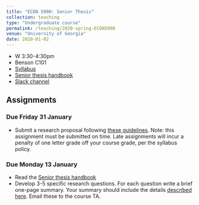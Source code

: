```yaml
---
title: "ECON 5900: Senior Thesis"
collection: teaching
type: "Undergraduate course"
permalink: /teaching/2020-spring-ECON5900
venue: "University of Georgia"
date: 2020-01-02
---
```


* W 3:30-4:30pm
* Benson C101
* [Syllabus](/files/ECON5900_Research_Group_Sp2020.pdf)
* [Senior thesis handbook](/files/SeniorThesisHandbook.pdf)
* [Slack channel](https://ugaeconsenior-eee6718.slack.com)

## Assignments

<!-- ### Due Friday 8 November

* Submit a *rough draft* of your thesis by 5pm. Subsequently, you will be responsible for providing detailed comments on two of your classmates' drafts. The guidelines for this assignment [are here](/files/RoughDraft_Assignment.pdf).

### Due Friday 11 October

* Submit a draft of your research method and data description following [these guidelines](/files/Methodology_Assignment.pdf). Note: this assignment must be submitted on time. Late assignments will incur a penalty of one letter grade off your course grade, per the syllabus policy.
-->

### Due Friday 31 January

* Submit a research proposal following [these guidelines](/files/Proposal.pdf). 
Note: this assignment must be submitted on time. Late assignments will incur a penalty of one letter grade off your course grade, per the syllabus policy.

### Due Monday 13 January

* Read the [Senior thesis handbook](/files/SeniorThesisHandbook.pdf)
* Develop 3-5 specific research questions. For each question write a brief one-page summary. Your summary should include the details [described here](https://docs.google.com/document/d/1eXqiV2HSCnrptEajU9cy8lCa6xQLvfHJ4YUOdC699eU/edit?usp=sharing). Email these to the course TA.